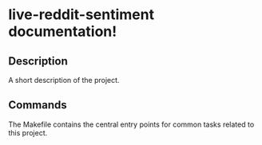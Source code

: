 # live-reddit-sentiment documentation!

## Description

A short description of the project.

## Commands

The Makefile contains the central entry points for common tasks related to this project.
